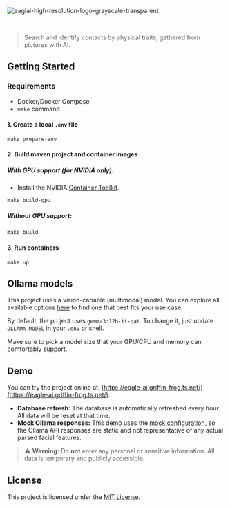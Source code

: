 ![eaglai-high-resolution-logo-grayscale-transparent](https://github.com/user-attachments/assets/08681004-7f49-44a8-a04d-2c8b20ce88ce)

<br>

>Search and identify contacts by physical traits, gathered from pictures with AI.

## Getting Started

### Requirements
- Docker/Docker Compose
- `make` command

#### 1. Create a local `.env` file

```
make prepare-env
```

#### 2. Build maven project and container images

##### With GPU support (for NVIDIA only):

- Install the NVIDIA [Container Toolkit](https://docs.nvidia.com/datacenter/cloud-native/container-toolkit/latest/install-guide.html#installation).

```
make build-gpu
```

##### Without GPU support:

```
make build
```

#### 3. Run containers

```
make up
```

## Ollama models

This project uses a vision-capable (multimodal) model. You can explore all available options [here](https://ollama.com/search?c=vision) to find one that best fits your use case.

By default, the project uses `gemma3:12b-it-qat`. To change it, just update `OLLAMA_MODEL` in your `.env` or shell. 

Make sure to pick a model size that your GPU/CPU and memory can comfortably support.

## Demo

You can try the project online at: [https://eagle-ai.griffin-frog.ts.net/](https://eagle-ai.griffin-frog.ts.net/).

- **Database refresh:** The database is automatically refreshed every hour. All data will be reset at that time.
- **Mock Ollama responses:** This demo uses the [mock configuration](docker-compose-mock.yaml), so the Ollama API responses are static and not representative of any actual parsed facial features.

> ⚠️ **Warning:**
> Do **not** enter any personal or sensitive information. All data is temporary and publicly accessible.

## License
This project is licensed under the [MIT License](LICENSE).
